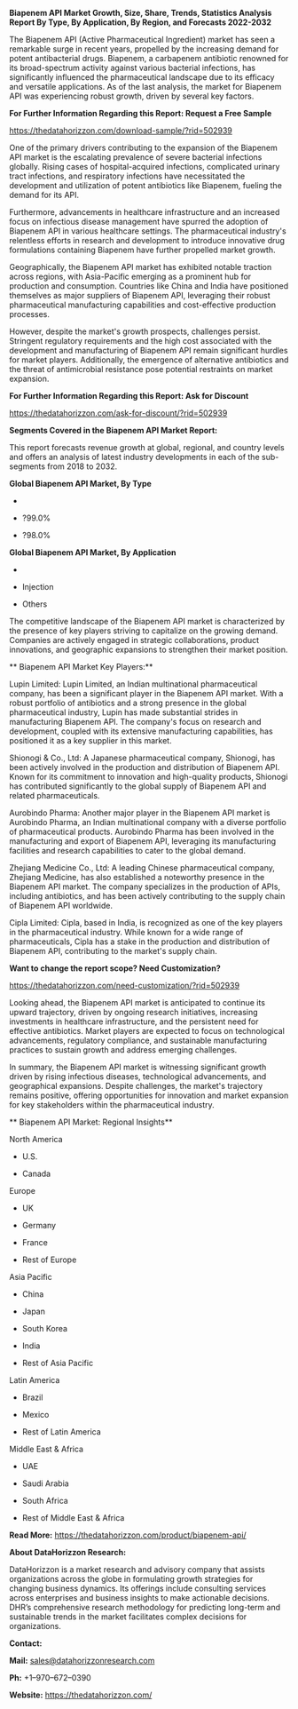 **Biapenem API Market Growth, Size, Share, Trends, Statistics Analysis
Report By Type, By Application, By Region, and Forecasts 2022-2032**

The Biapenem API (Active Pharmaceutical Ingredient) market has seen a
remarkable surge in recent years, propelled by the increasing demand for
potent antibacterial drugs. Biapenem, a carbapenem antibiotic renowned
for its broad-spectrum activity against various bacterial infections,
has significantly influenced the pharmaceutical landscape due to its
efficacy and versatile applications. As of the last analysis, the market
for Biapenem API was experiencing robust growth, driven by several key
factors.

**For Further Information Regarding this Report: Request a Free Sample**

<https://thedatahorizzon.com/download-sample/?rid=502939>

One of the primary drivers contributing to the expansion of the Biapenem
API market is the escalating prevalence of severe bacterial infections
globally. Rising cases of hospital-acquired infections, complicated
urinary tract infections, and respiratory infections have necessitated
the development and utilization of potent antibiotics like Biapenem,
fueling the demand for its API.

Furthermore, advancements in healthcare infrastructure and an increased
focus on infectious disease management have spurred the adoption of
Biapenem API in various healthcare settings. The pharmaceutical
industry's relentless efforts in research and development to introduce
innovative drug formulations containing Biapenem have further propelled
market growth.

Geographically, the Biapenem API market has exhibited notable traction
across regions, with Asia-Pacific emerging as a prominent hub for
production and consumption. Countries like China and India have
positioned themselves as major suppliers of Biapenem API, leveraging
their robust pharmaceutical manufacturing capabilities and
cost-effective production processes.

However, despite the market's growth prospects, challenges persist.
Stringent regulatory requirements and the high cost associated with the
development and manufacturing of Biapenem API remain significant hurdles
for market players. Additionally, the emergence of alternative
antibiotics and the threat of antimicrobial resistance pose potential
restraints on market expansion.

**For Further Information Regarding this Report: Ask for Discount**

<https://thedatahorizzon.com/ask-for-discount/?rid=502939>

**Segments Covered in the Biapenem API Market Report:**

This report forecasts revenue growth at global, regional, and country
levels and offers an analysis of latest industry developments in each of
the sub-segments from 2018 to 2032.

**Global Biapenem API Market, By Type**

-   

-   ?99.0%

-   ?98.0%

**Global Biapenem API Market, By Application**

-   

-   Injection

-   Others

The competitive landscape of the Biapenem API market is characterized by
the presence of key players striving to capitalize on the growing
demand. Companies are actively engaged in strategic collaborations,
product innovations, and geographic expansions to strengthen their
market position.

** Biapenem API Market Key Players:**

Lupin Limited: Lupin Limited, an Indian multinational pharmaceutical
company, has been a significant player in the Biapenem API market. With
a robust portfolio of antibiotics and a strong presence in the global
pharmaceutical industry, Lupin has made substantial strides in
manufacturing Biapenem API. The company's focus on research and
development, coupled with its extensive manufacturing capabilities, has
positioned it as a key supplier in this market.

Shionogi & Co., Ltd: A Japanese pharmaceutical company, Shionogi, has
been actively involved in the production and distribution of Biapenem
API. Known for its commitment to innovation and high-quality products,
Shionogi has contributed significantly to the global supply of Biapenem
API and related pharmaceuticals.

Aurobindo Pharma: Another major player in the Biapenem API market is
Aurobindo Pharma, an Indian multinational company with a diverse
portfolio of pharmaceutical products. Aurobindo Pharma has been involved
in the manufacturing and export of Biapenem API, leveraging its
manufacturing facilities and research capabilities to cater to the
global demand.

Zhejiang Medicine Co., Ltd: A leading Chinese pharmaceutical company,
Zhejiang Medicine, has also established a noteworthy presence in the
Biapenem API market. The company specializes in the production of APIs,
including antibiotics, and has been actively contributing to the supply
chain of Biapenem API worldwide.

Cipla Limited: Cipla, based in India, is recognized as one of the key
players in the pharmaceutical industry. While known for a wide range of
pharmaceuticals, Cipla has a stake in the production and distribution of
Biapenem API, contributing to the market's supply chain.

**Want to change the report scope? Need Customization?**

<https://thedatahorizzon.com/need-customization/?rid=502939>

Looking ahead, the Biapenem API market is anticipated to continue its
upward trajectory, driven by ongoing research initiatives, increasing
investments in healthcare infrastructure, and the persistent need for
effective antibiotics. Market players are expected to focus on
technological advancements, regulatory compliance, and sustainable
manufacturing practices to sustain growth and address emerging
challenges.

In summary, the Biapenem API market is witnessing significant growth
driven by rising infectious diseases, technological advancements, and
geographical expansions. Despite challenges, the market's trajectory
remains positive, offering opportunities for innovation and market
expansion for key stakeholders within the pharmaceutical industry.

** Biapenem API Market: Regional Insights**

North America

-   U.S.

-   Canada

Europe

-   UK

-   Germany

-   France

-   Rest of Europe

Asia Pacific

-   China

-   Japan

-   South Korea

-   India

-   Rest of Asia Pacific

Latin America

-   Brazil

-   Mexico

-   Rest of Latin America

Middle East & Africa

-   UAE

-   Saudi Arabia

-   South Africa

-   Rest of Middle East & Africa

**Read More:** <https://thedatahorizzon.com/product/biapenem-api/>

**About DataHorizzon Research:**

DataHorizzon is a market research and advisory company that assists
organizations across the globe in formulating growth strategies for
changing business dynamics. Its offerings include consulting services
across enterprises and business insights to make actionable decisions.
DHR’s comprehensive research methodology for predicting long-term and
sustainable trends in the market facilitates complex decisions for
organizations.

**Contact:**

**Mail:** <sales@datahorizzonresearch.com>

**Ph:** +1–970–672–0390

**Website:** <https://thedatahorizzon.com/>
